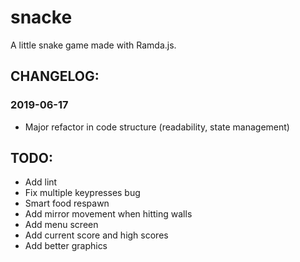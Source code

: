 # snacke
A little snake game made with Ramda.js.

## CHANGELOG:
### 2019-06-17
- Major refactor in code structure (readability, state management)

## TODO:
- Add lint
- Fix multiple keypresses bug
- Smart food respawn
- Add mirror movement when hitting walls
- Add menu screen
- Add current score and high scores
- Add better graphics
